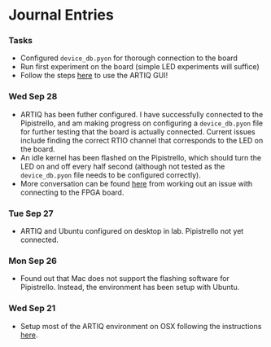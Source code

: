 # Journal Entries

### Tasks

* Configured `device_db.pyon` for thorough connection to the board
* Run first experiment on the board (simple LED experiments will suffice)
* Follow the steps [here](https://m-labs.hk/artiq/manual-release-2/getting_started_mgmt.html) to use the ARTIQ GUI!

### Wed Sep 28

* ARTIQ has been futher configured. I have successfully connected to the Pipistrello, and am making progress on configuring a `device_db.pyon` file for further testing that the board is actually connected. Current issues include finding the correct RTIO channel that corresponds to the LED on the board.
* An idle kernel has been flashed on the Pipistrello, which should turn the LED on and off every half second (although not tested as the `device_db.pyon` file needs to be configured correctly).
* More conversation can be found [here](https://github.com/m-labs/artiq/issues/568) from working out an issue with connecting to the FPGA board.

### Tue Sep 27

* ARTIQ and Ubuntu configured on desktop in lab. Pipistrello not yet connected.

### Mon Sep 26

* Found out that Mac does not support the flashing software for Pipistrello. Instead, the environment has been setup with Ubuntu.

### Wed Sep 21

* Setup most of the ARTIQ environment on OSX following the instructions [here](https://m-labs.hk/artiq/manual-release-2/installing_from_source.html#install-from-source).   
